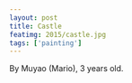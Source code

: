 ```yaml
---
layout: post
title: Castle
featimg: 2015/castle.jpg
tags: ['painting']
---
```


By Muyao (Mario), 3 years old.
